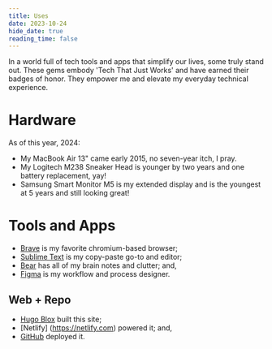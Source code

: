 ```yaml
---
title: Uses
date: 2023-10-24
hide_date: true
reading_time: false
---
```


In a world full of tech tools and apps that simplify our lives, some truly stand out. These gems embody 'Tech That Just Works' and have earned their badges of honor. They empower me and elevate my everyday technical experience.

# Hardware

As of this year, 2024:

- My MacBook Air 13" came early 2015, no seven-year itch, I pray.
- My Logitech M238 Sneaker Head is younger by two years and one battery replacement, yay!
- Samsung Smart Monitor M5 is my extended display and is the youngest at 5 years and still looking great!

# Tools and Apps

- [Brave](https://brave.com) is my favorite chromium-based browser;
- [Sublime Text](https://sublimetext.com/) is my copy-paste go-to and editor;
- [Bear](https://bear.app) has all of my brain notes and clutter; and,
- [Figma](https://figma.com) is my workflow and process designer.

## Web + Repo

- [Hugo Blox](https://hugoblox.com) built this site;
- [Netlify] (https://netlify.com) powered it; and,
- [GitHub](https://github.io) deployed it.